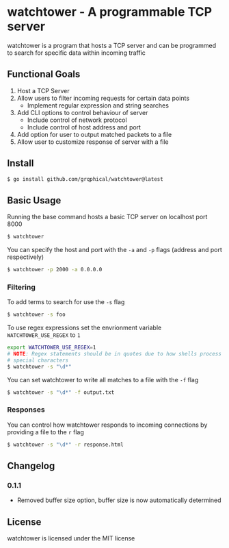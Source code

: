 # watchtower - A programmable TCP server

watchtower is a program that hosts a TCP server and can be programmed to search for specific data within incoming traffic

## Functional Goals

1. Host a TCP Server
2. Allow users to filter incoming requests for certain data points
   - Implement regular expression and string searches
3. Add CLI options to control behaviour of server
   - Include control of network protocol
   - Include control of host address and port
4. Add option for user to output matched packets to a file
5. Allow user to customize response of server with a file

## Install

```bash
$ go install github.com/grqphical/watchtower@latest
```

## Basic Usage

Running the base command hosts a basic TCP server on localhost port 8000

```bash
$ watchtower
```

You can specify the host and port with the `-a` and `-p` flags (address and port respectively)

```bash
$ watchtower -p 2000 -a 0.0.0.0
```

### Filtering

To add terms to search for use the `-s` flag

```bash
$ watchtower -s foo
```

To use regex expressions set the envrionment variable `WATCHTOWER_USE_REGEX` to `1`

```bash
export WATCHTOWER_USE_REGEX=1
# NOTE: Regex statements should be in quotes due to how shells process backslashes and other
# special characters
$ watchtower -s "\d*"
```

You can set watchtower to write all matches to a file with the `-f` flag

```bash
$ watchtower -s "\d*" -f output.txt
```

### Responses

You can control how watchtower responds to incoming connections by providing a file to the `r` flag

```bash
$ watchtower -s "\d*" -r response.html
```

## Changelog

### 0.1.1

- Removed buffer size option, buffer size is now automatically determined

## License

watchtower is licensed under the MIT license
